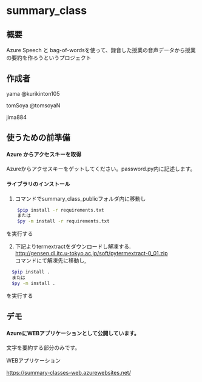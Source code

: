 # summary_class

## 概要
Azure Speech と bag-of-wordsを使って、録音した授業の音声データから授業の要約を作ろうというプロジェクト

## 作成者

yama @kurikinton105

tomSoya @tomsoyaN

jima884

## 使うための前準備
#### Azure からアクセスキーを取得

Azureからアクセスキーをゲットしてください。password.py内に記述します。

#### ライブラリのインストール
1. コマンドでsummary_class_publicフォルダ内に移動し 
```bash
    $pip install -r requirements.txt
    または
    $py -m install -r requirements.txt
```
を実行する  
  
2. 下記よりtermextractをダウンロードし解凍する.  
  http://gensen.dl.itc.u-tokyo.ac.jp/soft/pytermextract-0_01.zip  
  コマンドにて解凍先に移動し,
  ```bash
    $pip install .
    または
    $py -m install .
  ```
を実行する  
  
## デモ
#### AzureにWEBアプリケーションとして公開しています。

文字を要約する部分のみです。

WEBアプリケーション

https://summary-classes-web.azurewebsites.net/

